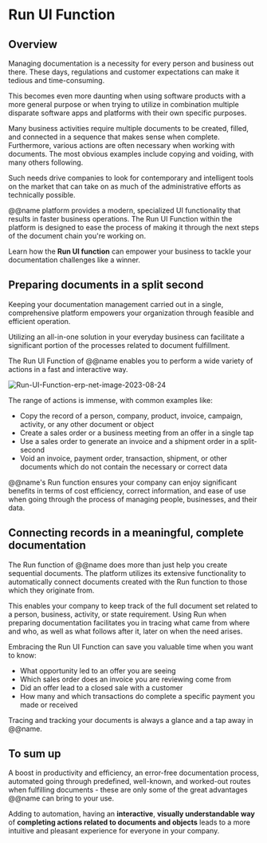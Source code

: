 # Run UI Function

## Overview

Managing documentation is a necessity for every person and business out there. 
These days, regulations and customer expectations can make it tedious and time-consuming.  

This becomes even more daunting when using software products with a more general purpose or when trying to utilize in combination multiple disparate software apps and platforms with their own specific purposes.  

Many business activities require multiple documents to be created, filled, and connected in a sequence that makes sense when complete. 
Furthermore, various actions are often necessary when working with documents. 
The most obvious examples include copying and voiding, with many others following.  

Such needs drive companies to look for contemporary and intelligent tools on the market that can take on as much of the administrative efforts as technically possible.  

@@name platform provides a modern, specialized UI functionality that results in faster business operations. 
The Run UI Function within the platform is designed to ease the process of making it through the next steps of the document chain you're working on.  

Learn how the **Run UI function** can empower your business to tackle your documentation challenges like a winner.  

## Preparing documents in a split second

Keeping your documentation management carried out in a single, comprehensive platform empowers your organization through feasible and efficient operation.  

Utilizing an all-in-one solution in your everyday business can facilitate a significant portion of the processes related to document fulfillment.  

The Run UI Function of @@name enables you to perform a wide variety of actions in a fast and interactive way.  

![Run-UI-Function-erp-net-image-2023-08-24](https://github.com/k1kolev/info/assets/106669250/a962862a-00f6-4410-8e3a-35d15158f295)  

The range of actions is immense, with common examples like:  

* Copy the record of a person, company, product, invoice, campaign, activity, or any other document or object  
* Create a sales order or a business meeting from an offer in a single tap  
* Use a sales order to generate an invoice and a shipment order in a split-second  
* Void an invoice, payment order, transaction, shipment, or other documents which do not contain the necessary or correct data  

@@name's Run function ensures your company can enjoy significant benefits in terms of cost efficiency, correct information, and ease of use when going through the process of managing people, businesses, and their data.  

## Connecting records in a meaningful, complete documentation

The Run function of @@name does more than just help you create sequential documents. 
The platform utilizes its extensive functionality to automatically connect documents created with the Run function to those which they originate from.  

This enables your company to keep track of the full document set related to a person, business, activity, or state requirement. 
Using Run when preparing documentation facilitates you in tracing what came from where and who, as well as what follows after it, later on when the need arises.  

Embracing the Run UI Function can save you valuable time when you want to know:  

* What opportunity led to an offer you are seeing  
* Which sales order does an invoice you are reviewing come from  
* Did an offer lead to a closed sale with a customer  
* How many and which transactions do complete a specific payment you made or received  

Tracing and tracking your documents is always a glance and a tap away in @@name.  

## To sum up

A boost in productivity and efficiency, an error-free documentation process, automated going through predefined, well-known, and worked-out routes when fulfilling documents - these are only some of the great advantages @@name can bring to your use.  

Adding to automation, having an **interactive**, **visually understandable way** of **completing actions related to documents and objects** leads to a more intuitive and pleasant experience for everyone in your company.  
